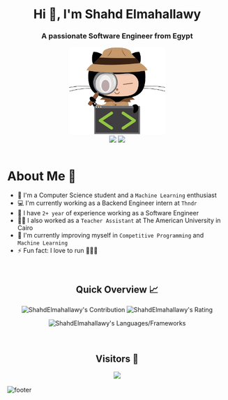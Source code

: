 <h1 align="center">Hi 👋, I'm Shahd Elmahallawy</h1>
<h3 align="center">A passionate Software Engineer from Egypt</h3>
<div align="center">
    <img src="Github1.png" height="200" />
</div>

<div align="center">
    <a href="https://www.linkedin.com/in//shahd-elmahallawy-10a9b0215/"><img src="https://img.shields.io/badge/LinkedIn-0077B5?style=for-the-badge&logo=linkedin&logoColor=white" /></a>
    <a href="mailto:shahd.kh@aucegypt.edu"><img src="https://img.shields.io/badge/Gmail-D14836?style=for-the-badge&logo=gmail&logoColor=white" /></a>
</div>

<br>

<!--
This is a ✨ _special_ ✨ repository because its `README.md` (this file) appears on your GitHub profile.

Here are some ideas to get you started:

- 🔭 I’m currently working on 
- 🌱 I’m currently learning ...
- 👯 I’m looking to collaborate on ...
- 🤔 I’m looking for help with ...
- 💬 Ask me about ...
- 📫 How to reach me: ...
- 😄 Pronouns: ...
- ⚡ Fun fact: ...
- 😎 Further more, I taught over 50 people the MERN tech stack!
-->
<h1>About Me 📌</h1>

- 👋 I'm a Computer Science student and a `Machine Learning` enthusiast
- 💻 I'm currently working as a Backend Engineer intern at `Thndr`
- 🔭 I have `2+ year` of experience working as a Software Engineer
- 💁‍♂️ I also worked as a `Teacher Assistant` at The American University in Cairo
- 🌱 I'm currently improving myself in `Competitive Programming` and `Machine Learning`
- ⚡ Fun fact: I love to run 🏃🏽‍♀️

<br />

<h2 align="center">Quick Overview 📈</h2>
  <p align = "center">
</p>

<p align = "center">
  <img src = "https://github-readme-stats.vercel.app/api?username=ShahdElmahallawy&count_private=true&theme=dracula&hide_border=true" alt = "ShahdElmahallawy's Contribution" width = 400 >
  <img src = "https://github-readme-streak-stats.herokuapp.com?user=ShahdElmahallawy&count_private=true&theme=dracula&hide_border=true" alt = "ShahdElmahallawy's Rating" width = 400 >
</p>

<p align = "center">
 <img src = "https://github-readme-stats.vercel.app/api/top-langs?username=ShahdElmahallawy&show_icons=true&count_private=true&locale=en&layout=compact&langs_count=10&hide_border=true&bg_color=282A36&title_color=DD6387&text_color=fff&icon_color=fff" alt = "ShahdElmahallawy's Languages/Frameworks" width = 400 />
</p>

<br />
<h2 align="center">Visitors 👀</h2>
<div align="center" >
  <img src="https://profile-counter.glitch.me/ShahdElmahallawy/count.svg"></img>
</div>


![footer](https://capsule-render.vercel.app/api?type=waving&color=gradient&height=140&section=footer)
